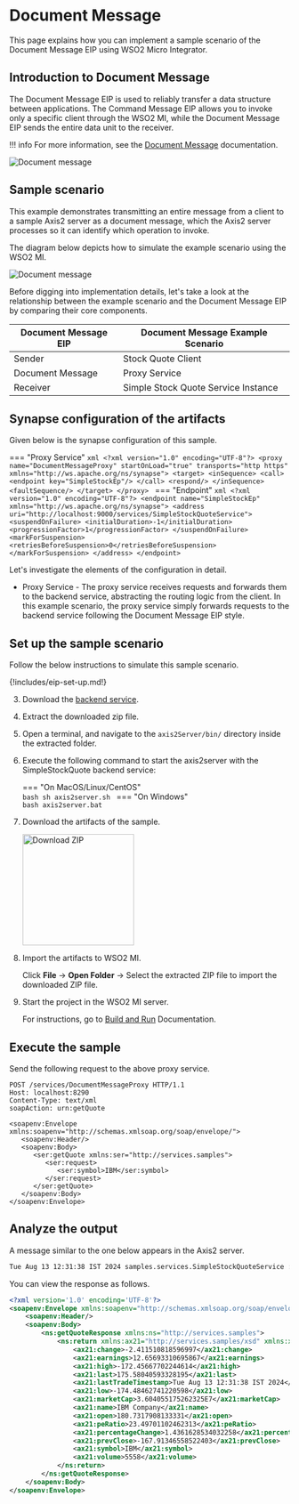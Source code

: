 # Document Message

This page explains how you can implement a sample scenario of the Document Message EIP using WSO2 Micro Integrator.

## Introduction to Document Message

The Document Message EIP is used to reliably transfer a data structure between applications. The Command Message EIP allows you to invoke only a specific client through the WSO2 MI, while the Document Message EIP sends the entire data unit to the receiver. 

!!! info
    For more information, see the [Document Message](http://www.eaipatterns.com/DocumentMessage.html) documentation.

![Document message]({{base_path}}/assets/img/learn/enterprise-integration-patterns/message-construction/document-message-solution.gif)

## Sample scenario

This example demonstrates transmitting an entire message from a client to a sample Axis2 server as a document message, which the Axis2 server processes so it can identify which operation to invoke.

The diagram below depicts how to simulate the example scenario using the WSO2 MI.

![Document message]({{base_path}}/assets/img/learn/enterprise-integration-patterns/message-construction/document-message.png)

Before digging into implementation details, let's take a look at the relationship between the example scenario and the Document Message EIP by comparing their core components.

| Document Message EIP            | Document Message Example Scenario            |
|---------------------------------|----------------------------------------------|
| Sender                          | Stock Quote Client                           |
| Document Message                | Proxy Service                                |
| Receiver                        | Simple Stock Quote Service Instance          |

## Synapse configuration of the artifacts

Given below is the synapse configuration of this sample.

=== "Proxy Service"
    ```xml
    <?xml version="1.0" encoding="UTF-8"?>
    <proxy name="DocumentMessageProxy" startOnLoad="true" transports="http https" xmlns="http://ws.apache.org/ns/synapse">
        <target>
        <inSequence>
            <call>
                <endpoint key="SimpleStockEp"/>
            </call>
            <respond/>
        </inSequence>
        <faultSequence/>
        </target>
    </proxy>
    ```
=== "Endpoint"
    ```xml
    <?xml version="1.0" encoding="UTF-8"?>
    <endpoint name="SimpleStockEp" xmlns="http://ws.apache.org/ns/synapse">
        <address uri="http://localhost:9000/services/SimpleStockQuoteService">
        <suspendOnFailure>
            <initialDuration>-1</initialDuration>
            <progressionFactor>1</progressionFactor>
        </suspendOnFailure>
        <markForSuspension>
            <retriesBeforeSuspension>0</retriesBeforeSuspension>
        </markForSuspension>
        </address>
    </endpoint>
    ```

Let's investigate the elements of the configuration in detail.

- Proxy Service - The proxy service receives requests and forwards them to the backend service, abstracting the routing logic from the client. In this example scenario, the proxy service simply forwards requests to the backend service following the Document Message EIP style.

## Set up the sample scenario

Follow the below instructions to simulate this sample scenario.

{!includes/eip-set-up.md!}

3. Download the [backend service](https://github.com/wso2-docs/WSO2_EI/blob/master/Back-End-Service/axis2Server.zip).

4. Extract the downloaded zip file.

5. Open a terminal, and navigate to the `axis2Server/bin/` directory inside the extracted folder.

6. Execute the following command to start the axis2server with the SimpleStockQuote backend service:

    === "On MacOS/Linux/CentOS"   
          ```bash
          sh axis2server.sh
          ```
    === "On Windows"                
          ```bash
          axis2server.bat
          ``` 

7. Download the artifacts of the sample.

    <a href="{{base_path}}/assets/attachments/learn/enterprise-integration-patterns/DocumentMessage.zip">
        <img src="{{base_path}}/assets/img/integrate/connectors/download-zip.png" width="200" alt="Download ZIP">
    </a>

8. Import the artifacts to WSO2 MI.

    Click **File** -> **Open Folder** -> Select the extracted ZIP file to import the downloaded ZIP file.

9. Start the project in the WSO2 MI server.

    For instructions, go to [Build and Run]({{base_path}}/develop/deploy-artifacts/#build-and-run) Documentation.

## Execute the sample

Send the following request to the above proxy service.

```
POST /services/DocumentMessageProxy HTTP/1.1
Host: localhost:8290
Content-Type: text/xml
soapAction: urn:getQuote

<soapenv:Envelope xmlns:soapenv="http://schemas.xmlsoap.org/soap/envelope/">
   <soapenv:Header/>
   <soapenv:Body>
      <ser:getQuote xmlns:ser="http://services.samples">
         <ser:request>
            <ser:symbol>IBM</ser:symbol>
         </ser:request>
      </ser:getQuote>
   </soapenv:Body>
</soapenv:Envelope>
```

## Analyze the output

A message similar to the one below appears in the Axis2 server.

```bash
Tue Aug 13 12:31:38 IST 2024 samples.services.SimpleStockQuoteService :: Generating quote for : IBM
```

You can view the response as follows.

```xml
<?xml version='1.0' encoding='UTF-8'?>
<soapenv:Envelope xmlns:soapenv="http://schemas.xmlsoap.org/soap/envelope/">
    <soapenv:Header/>
    <soapenv:Body>
        <ns:getQuoteResponse xmlns:ns="http://services.samples">
            <ns:return xmlns:ax21="http://services.samples/xsd" xmlns:xsi="http://www.w3.org/2001/XMLSchema-instance" xsi:type="ax21:GetQuoteResponse">
                <ax21:change>-2.411510818596997</ax21:change>
                <ax21:earnings>12.65693310695867</ax21:earnings>
                <ax21:high>-172.45667702244614</ax21:high>
                <ax21:last>175.58040593328195</ax21:last>
                <ax21:lastTradeTimestamp>Tue Aug 13 12:31:38 IST 2024</ax21:lastTradeTimestamp>
                <ax21:low>-174.48462741220598</ax21:low>
                <ax21:marketCap>3.604055175262325E7</ax21:marketCap>
                <ax21:name>IBM Company</ax21:name>
                <ax21:open>180.7317908133331</ax21:open>
                <ax21:peRatio>23.49701102462313</ax21:peRatio>
                <ax21:percentageChange>1.4361628534032258</ax21:percentageChange>
                <ax21:prevClose>-167.91346558522403</ax21:prevClose>
                <ax21:symbol>IBM</ax21:symbol>
                <ax21:volume>5558</ax21:volume>
            </ns:return>
        </ns:getQuoteResponse>
    </soapenv:Body>
</soapenv:Envelope>
```
